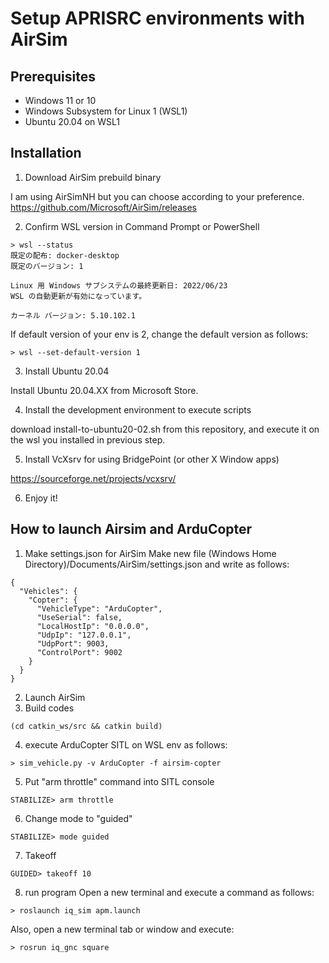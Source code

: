 # Setup APRISRC environments with AirSim

## Prerequisites

* Windows 11 or 10
* Windows Subsystem for Linux 1 (WSL1)
* Ubuntu 20.04 on WSL1

## Installation

1. Download AirSim prebuild binary

I am using AirSimNH but you can choose according to your preference.
https://github.com/Microsoft/AirSim/releases

2. Confirm WSL version in Command Prompt or PowerShell

```
> wsl --status
既定の配布: docker-desktop
既定のバージョン: 1

Linux 用 Windows サブシステムの最終更新日: 2022/06/23
WSL の自動更新が有効になっています。

カーネル バージョン: 5.10.102.1
```

If default version of your env is 2, change the default version as follows:
```
> wsl --set-default-version 1
````

3. Install Ubuntu 20.04 

Install Ubuntu 20.04.XX from Microsoft Store. 

4. Install the development environment to execute scripts

download install-to-ubuntu20-02.sh from this repository, and execute it on the wsl you installed in previous step.

5. Install VcXsrv for using BridgePoint (or other X Window apps)

https://sourceforge.net/projects/vcxsrv/

6. Enjoy it!

## How to launch Airsim and ArduCopter

1. Make settings.json for AirSim
Make new file (Windows Home Directory)/Documents/AirSim/settings.json and write as follows:
```
{
  "Vehicles": {
    "Copter": {
      "VehicleType": "ArduCopter",
      "UseSerial": false,
      "LocalHostIp": "0.0.0.0",
      "UdpIp": "127.0.0.1",
      "UdpPort": 9003,
      "ControlPort": 9002
    }
  }
}
```
2. Launch AirSim 
3. Build codes
```
(cd catkin_ws/src && catkin build)
```
4. execute ArduCopter SITL on WSL env as follows:
```
> sim_vehicle.py -v ArduCopter -f airsim-copter 
```
5. Put "arm throttle" command into SITL console
```
STABILIZE> arm throttle
```
6. Change mode to "guided"
```
STABILIZE> mode guided
```
7. Takeoff
```
GUIDED> takeoff 10
```
8. run program
Open a new terminal and execute a command as follows:
```
> roslaunch iq_sim apm.launch
```
Also, open a new terminal tab or window and execute:
```
> rosrun iq_gnc square
```


